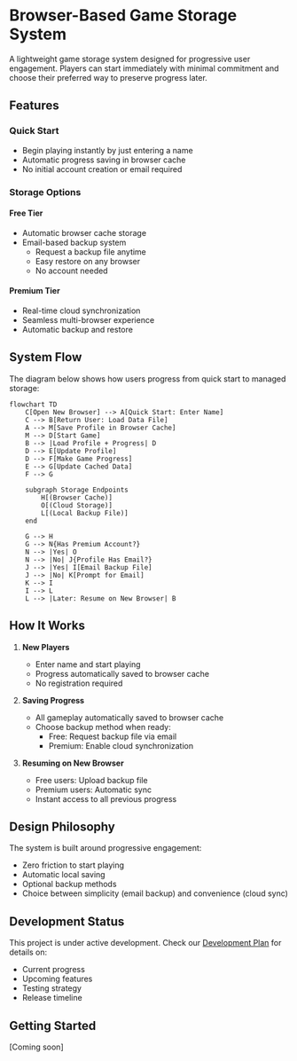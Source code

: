 # Browser-Based Game Storage System

A lightweight game storage system designed for progressive user engagement. Players can start immediately with minimal commitment and choose their preferred way to preserve progress later.

## Features

### Quick Start
- Begin playing instantly by just entering a name
- Automatic progress saving in browser cache
- No initial account creation or email required

### Storage Options

#### Free Tier
- Automatic browser cache storage
- Email-based backup system
  - Request a backup file anytime
  - Easy restore on any browser
  - No account needed

#### Premium Tier
- Real-time cloud synchronization
- Seamless multi-browser experience
- Automatic backup and restore

## System Flow

The diagram below shows how users progress from quick start to managed storage:

```mermaid
flowchart TD
    C[Open New Browser] --> A[Quick Start: Enter Name]
    C --> B[Return User: Load Data File]
    A --> M[Save Profile in Browser Cache]
    M --> D[Start Game]
    B --> |Load Profile + Progress| D
    D --> E[Update Profile]
    D --> F[Make Game Progress]
    E --> G[Update Cached Data]
    F --> G
    
    subgraph Storage Endpoints
        H[(Browser Cache)]
        O[(Cloud Storage)]
        L[(Local Backup File)]
    end
    
    G --> H
    G --> N{Has Premium Account?}
    N --> |Yes| O
    N --> |No| J{Profile Has Email?}
    J --> |Yes| I[Email Backup File]
    J --> |No| K[Prompt for Email]
    K --> I
    I --> L
    L --> |Later: Resume on New Browser| B
```

## How It Works

1. **New Players**
   - Enter name and start playing
   - Progress automatically saved to browser cache
   - No registration required

2. **Saving Progress**
   - All gameplay automatically saved to browser cache
   - Choose backup method when ready:
     - Free: Request backup file via email
     - Premium: Enable cloud synchronization

3. **Resuming on New Browser**
   - Free users: Upload backup file
   - Premium users: Automatic sync
   - Instant access to all previous progress

## Design Philosophy

The system is built around progressive engagement:
- Zero friction to start playing
- Automatic local saving
- Optional backup methods
- Choice between simplicity (email backup) and convenience (cloud sync)

## Development Status

This project is under active development. Check our [Development Plan](docs/development-plan.md) for details on:
- Current progress
- Upcoming features
- Testing strategy
- Release timeline

## Getting Started

[Coming soon]